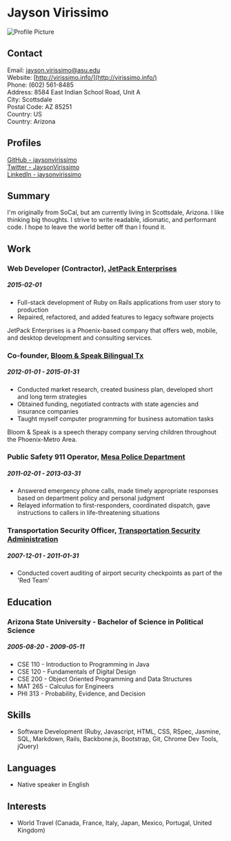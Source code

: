 
# Jayson Virissimo

![Profile Picture](http://virissimo.info/assets/img/avatar.png)

## Contact

Email: [jayson.virissimo@asu.edu](mailto:jayson.virissimo@asu.edu)  
Website: [http://virissimo.info/](http://virissimo.info/)  
Phone: (602) 561-8485  
Address: 8584 East Indian School Road, Unit A  
City: Scottsdale  
Postal Code: AZ 85251  
Country: US  
Country: Arizona  

## Profiles

[GitHub - jaysonvirissimo](https://github.com/jaysonvirissimo)  
[Twitter - JaysonVirissimo](https://twitter.com/JaysonVirissimo)  
[LinkedIn - jaysonvirissimo](https://www.linkedin.com/in/jaysonvirissimo)  

## Summary

I&#x27;m originally from SoCal, but am currently living in Scottsdale, Arizona. I like thinking big thoughts. I strive to write readable, idiomatic, and performant code. I hope to leave the world better off than I found it.

## Work

### Web Developer (Contractor), [JetPack Enterprises](http://jetpackstudio.com/)
##### 2015-02-01 

* Full-stack development of Ruby on Rails applications from user story to production
* Repaired, refactored, and added features to legacy software projects

JetPack Enterprises is a Phoenix-based company that offers web, mobile, and desktop development and consulting services.

### Co-founder, [Bloom &amp; Speak Bilingual Tx](http://www.bloomandspeak.com/)
##### 2012-01-01 - 2015-01-31

* Conducted market research, created business plan, developed short and long term strategies
* Obtained funding, negotiated contracts with state agencies and insurance companies
* Taught myself computer programming for business automation tasks

Bloom &amp; Speak is a speech therapy company serving children throughout the Phoenix-Metro Area.

### Public Safety 911 Operator, [Mesa Police Department](http://www.mesaaz.gov/residents/police)
##### 2011-02-01 - 2013-03-31

* Answered emergency phone calls, made timely appropriate responses based on department policy and personal judgment
* Relayed information to first-responders, coordinated dispatch, gave instructions to callers in life-threatening situations



### Transportation Security Officer, [Transportation Security Administration](http://www.tsa.gov/)
##### 2007-12-01 - 2011-01-31

* Conducted covert auditing of airport security checkpoints as part of the &#x27;Red Team&#x27;





## Education

### Arizona State University - Bachelor of Science in Political Science
##### 2005-08-20 - 2009-05-11

* CSE 110 - Introduction to Programming in Java
* CSE 120 - Fundamentals of Digital Design
* CSE 200 - Object Oriented Programming and Data Structures
* MAT 265 - Calculus for Engineers
* PHI 313 - Probability, Evidence, and Decision




## Skills

* Software Development (Ruby, Javascript, HTML, CSS, RSpec, Jasmine, SQL, Markdown, Rails, Backbone.js, Bootstrap, Git, Chrome Dev Tools, jQuery)

## Languages

* Native speaker in English

## Interests

* World Travel (Canada, France, Italy, Japan, Mexico, Portugal, United Kingdom)

